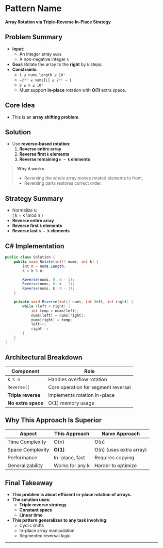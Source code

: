 # Pattern Name
**Array Rotation via Triple-Reverse In-Place Strategy**

## Problem Summary
- **Input**:
  - An integer array `nums`
  - A non-negative integer `k`
- **Goal**: Rotate the array to the **right** by `k` steps.
- **Constraints**:
  - `1 ≤ nums.length ≤ 10⁵`
  - `−2³¹ ≤ nums[i] ≤ 2³¹ − 1`
  - `0 ≤ k ≤ 10⁵`
  - Must support **in-place** rotation with **O(1)** extra space.

## Core Idea
- This is an **array shifting problem**.

## Solution
- Use **reverse-based rotation**:
  1. **Reverse entire array**
  2. **Reverse first `k` elements**
  3. **Reverse remaining `n − k` elements**

> **Why it works**:
> - Reversing the whole array moves rotated elements to front.
> - Reversing parts restores correct order.

## Strategy Summary
- Normalize `k`:  
  \( k = k \mod n \)
- **Reverse entire array**
- **Reverse first `k` elements**
- **Reverse last `n − k` elements**

## C# Implementation
```csharp
public class Solution {
    public void Rotate(int[] nums, int k) {
        int n = nums.Length;
        k = k % n;

        Reverse(nums, 0, n - 1);
        Reverse(nums, 0, k - 1);
        Reverse(nums, k, n - 1);
    }

    private void Reverse(int[] nums, int left, int right) {
        while (left < right) {
            int temp = nums[left];
            nums[left] = nums[right];
            nums[right] = temp;
            left++;
            right--;
        }
    }
}
```

## Architectural Breakdown
| Component           | Role                                      |
|---------------------|-------------------------------------------|
| `k % n`             | Handles overflow rotation                 |
| `Reverse()`         | Core operation for segment reversal       |
| **Triple reverse**  | Implements rotation in-place              |
| **No extra space**  | O(1) memory usage                         |

## Why This Approach Is Superior
| Aspect              | This Approach       | Naive Approach              |
|---------------------|---------------------|-----------------------------|
| Time Complexity     | O(n)                | O(n)                        |
| Space Complexity    | **O(1)**            | O(n) (uses extra array)     |
| Performance         | In-place, fast      | Requires copying            |
| Generalizability    | Works for any k     | Harder to optimize          |

## Final Takeaway
- **This problem is about efficient in-place rotation of arrays.**
- **The solution uses**:
  - **Triple reverse strategy**
  - **Constant space**
  - **Linear time**
- **This pattern generalizes to any task involving**:
  - Cyclic shifts
  - In-place array manipulation
  - Segmented reversal logic
 
---


